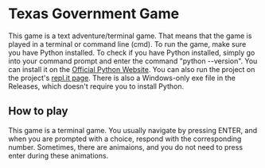 # Texas Government Game
This game is a text adventure/terminal game.
That means that the game is played in a terminal or command line (cmd).
To run the game, make sure you have Python installed.
To check if you have Python installed, simply go into your command prompt and enter the command "python --version".
You can install it on the [Official Python Website](https://www.python.org/downloads/).
You can also run the project on the project's [repl.it page](https://replit.com/@Dat1Programmer/Texas-Government-Game-CC-7th?v=1).
There is also a Windows-only exe file in the Releases, which doesn't require you to install Python.

## How to play

This game is a terminal game. You usually navigate by pressing ENTER, and when you are prompted with a choice, respond with the corresponding number. Sometimes, there are animaions, and you do not need to press enter during these animations.
